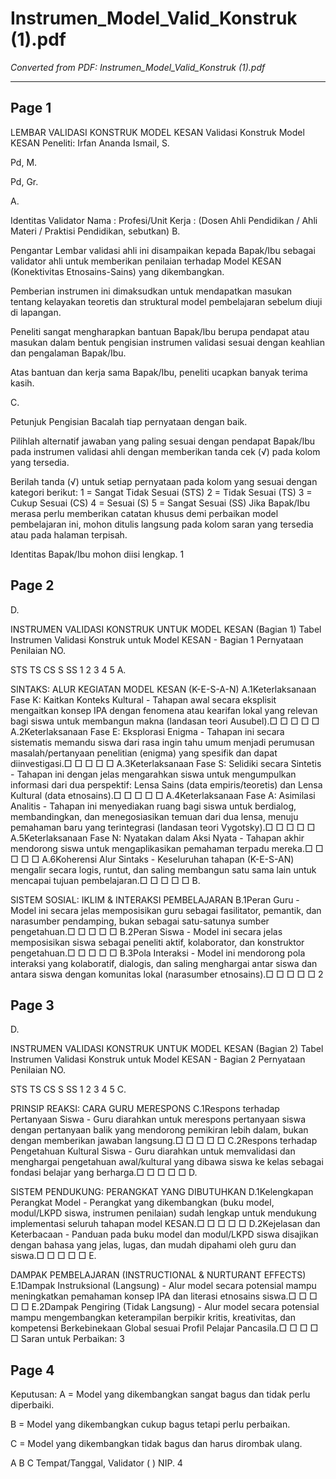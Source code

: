 # Instrumen_Model_Valid_Konstruk (1).pdf

*Converted from PDF: Instrumen_Model_Valid_Konstruk (1).pdf*

---


## Page 1

LEMBAR VALIDASI KONSTRUK MODEL KESAN Validasi Konstruk Model KESAN Peneliti: Irfan Ananda Ismail, S.

Pd, M.

Pd, Gr.

 A.

 Identitas Validator Nama : Profesi/Unit Kerja : (Dosen Ahli Pendidikan / Ahli Materi / Praktisi Pendidikan, sebutkan) B.

 Pengantar Lembar validasi ahli ini disampaikan kepada Bapak/Ibu sebagai validator ahli untuk memberikan penilaian terhadap Model KESAN (Konektivitas Etnosains-Sains) yang dikembangkan.

 Pemberian instrumen ini dimaksudkan untuk mendapatkan masukan tentang kelayakan teoretis dan struktural model pembelajaran sebelum diuji di lapangan.

 Peneliti sangat mengharapkan bantuan Bapak/Ibu berupa pendapat atau masukan dalam bentuk pengisian instrumen validasi sesuai dengan keahlian dan pengalaman Bapak/Ibu.

 Atas bantuan dan kerja sama Bapak/Ibu, peneliti ucapkan banyak terima kasih.

 C.

 Petunjuk Pengisian Bacalah tiap pernyataan dengan baik.

 Pilihlah alternatif jawaban yang paling sesuai dengan pendapat Bapak/Ibu pada instrumen validasi ahli dengan memberikan tanda cek (√) pada kolom yang tersedia.

 Berilah tanda (√) untuk setiap pernyataan pada kolom yang sesuai dengan kategori berikut: 1 = Sangat Tidak Sesuai (STS) 2 = Tidak Sesuai (TS) 3 = Cukup Sesuai (CS) 4 = Sesuai (S) 5 = Sangat Sesuai (SS) Jika Bapak/Ibu merasa perlu memberikan catatan khusus demi perbaikan model pembelajaran ini, mohon ditulis langsung pada kolom saran yang tersedia atau pada halaman terpisah.

 Identitas Bapak/Ibu mohon diisi lengkap. 1

## Page 2

D.

 INSTRUMEN VALIDASI KONSTRUK UNTUK MODEL KESAN (Bagian 1) Tabel Instrumen Validasi Konstruk untuk Model KESAN - Bagian 1 Pernyataan Penilaian NO.

 STS TS CS S SS 1 2 3 4 5 A.

 SINTAKS: ALUR KEGIATAN MODEL KESAN (K-E-S-A-N) A.1Keterlaksanaan Fase K: Kaitkan Konteks Kultural - Tahapan awal secara eksplisit mengaitkan konsep IPA dengan fenomena atau kearifan lokal yang relevan bagi siswa untuk membangun makna (landasan teori Ausubel).□ □ □ □ □ A.2Keterlaksanaan Fase E: Eksplorasi Enigma - Tahapan ini secara sistematis memandu siswa dari rasa ingin tahu umum menjadi perumusan masalah/pertanyaan penelitian (enigma) yang spesifik dan dapat diinvestigasi.□ □ □ □ □ A.3Keterlaksanaan Fase S: Selidiki secara Sintetis - Tahapan ini dengan jelas mengarahkan siswa untuk mengumpulkan informasi dari dua perspektif: Lensa Sains (data empiris/teoretis) dan Lensa Kultural (data etnosains).□ □ □ □ □ A.4Keterlaksanaan Fase A: Asimilasi Analitis - Tahapan ini menyediakan ruang bagi siswa untuk berdialog, membandingkan, dan menegosiasikan temuan dari dua lensa, menuju pemahaman baru yang terintegrasi (landasan teori Vygotsky).□ □ □ □ □ A.5Keterlaksanaan Fase N: Nyatakan dalam Aksi Nyata - Tahapan akhir mendorong siswa untuk mengaplikasikan pemahaman terpadu mereka.□ □ □ □ □ A.6Koherensi Alur Sintaks - Keseluruhan tahapan (K-E-S-AN) mengalir secara logis, runtut, dan saling membangun satu sama lain untuk mencapai tujuan pembelajaran.□ □ □ □ □ B.

 SISTEM SOSIAL: IKLIM & INTERAKSI PEMBELAJARAN B.1Peran Guru - Model ini secara jelas memposisikan guru sebagai fasilitator, pemantik, dan narasumber pendamping, bukan sebagai satu-satunya sumber pengetahuan.□ □ □ □ □ B.2Peran Siswa - Model ini secara jelas memposisikan siswa sebagai peneliti aktif, kolaborator, dan konstruktor pengetahuan.□ □ □ □ □ B.3Pola Interaksi - Model ini mendorong pola interaksi yang kolaboratif, dialogis, dan saling menghargai antar siswa dan antara siswa dengan komunitas lokal (narasumber etnosains).□ □ □ □ □ 2

## Page 3

D.

 INSTRUMEN VALIDASI KONSTRUK UNTUK MODEL KESAN (Bagian 2) Tabel Instrumen Validasi Konstruk untuk Model KESAN - Bagian 2 Pernyataan Penilaian NO.

 STS TS CS S SS 1 2 3 4 5 C.

 PRINSIP REAKSI: CARA GURU MERESPONS C.1Respons terhadap Pertanyaan Siswa - Guru diarahkan untuk merespons pertanyaan siswa dengan pertanyaan balik yang mendorong pemikiran lebih dalam, bukan dengan memberikan jawaban langsung.□ □ □ □ □ C.2Respons terhadap Pengetahuan Kultural Siswa - Guru diarahkan untuk memvalidasi dan menghargai pengetahuan awal/kultural yang dibawa siswa ke kelas sebagai fondasi belajar yang berharga.□ □ □ □ □ D.

 SISTEM PENDUKUNG: PERANGKAT YANG DIBUTUHKAN D.1Kelengkapan Perangkat Model - Perangkat yang dikembangkan (buku model, modul/LKPD siswa, instrumen penilaian) sudah lengkap untuk mendukung implementasi seluruh tahapan model KESAN.□ □ □ □ □ D.2Kejelasan dan Keterbacaan - Panduan pada buku model dan modul/LKPD siswa disajikan dengan bahasa yang jelas, lugas, dan mudah dipahami oleh guru dan siswa.□ □ □ □ □ E.

 DAMPAK PEMBELAJARAN (INSTRUCTIONAL & NURTURANT EFFECTS) E.1Dampak Instruksional (Langsung) - Alur model secara potensial mampu meningkatkan pemahaman konsep IPA dan literasi etnosains siswa.□ □ □ □ □ E.2Dampak Pengiring (Tidak Langsung) - Alur model secara potensial mampu mengembangkan keterampilan berpikir kritis, kreativitas, dan kompetensi Berkebinekaan Global sesuai Profil Pelajar Pancasila.□ □ □ □ □ Saran untuk Perbaikan: 3

## Page 4

Keputusan: A = Model yang dikembangkan sangat bagus dan tidak perlu diperbaiki.

 B = Model yang dikembangkan cukup bagus tetapi perlu perbaikan.

 C = Model yang dikembangkan tidak bagus dan harus dirombak ulang.

 A B C Tempat/Tanggal, Validator ( ) NIP. 4
